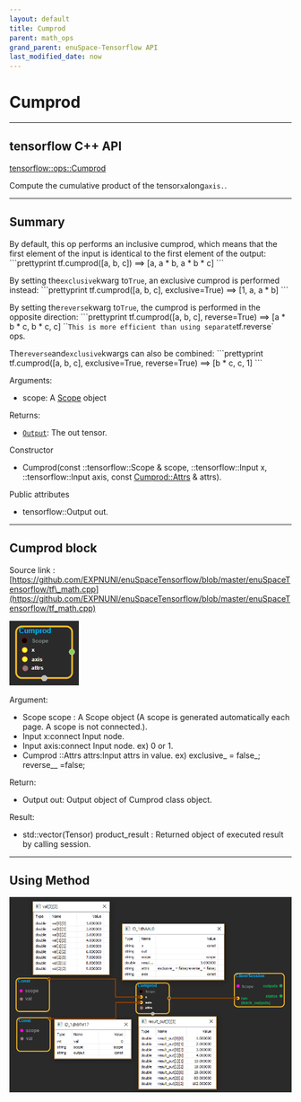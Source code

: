 ```yaml
--- 
layout: default 
title: Cumprod 
parent: math_ops 
grand_parent: enuSpace-Tensorflow API 
last_modified_date: now 
--- 
```


# Cumprod

---

## tensorflow C++ API

[tensorflow::ops::Cumprod](https://www.tensorflow.org/api_docs/cc/class/tensorflow/ops/cumprod)

Compute the cumulative product of the tensor`x`along`axis.`.

---

## Summary

By default, this op performs an inclusive cumprod, which means that the first element of the input is identical to the first element of the output: \`\`\`prettyprint tf.cumprod\(\[a, b, c\]\) ==&gt; \[a, a \* b, a \* b \* c\] \`\`\`

By setting the`exclusive`kwarg to`True`, an exclusive cumprod is performed instead: \`\`\`prettyprint tf.cumprod\(\[a, b, c\], exclusive=True\) ==&gt; \[1, a, a \* b\] \`\`\`

By setting the`reverse`kwarg to`True`, the cumprod is performed in the opposite direction: \`\`\`prettyprint tf.cumprod\(\[a, b, c\], reverse=True\) ==&gt; \[a \* b \* c, b \* c, c\] \`\``This is more efficient than using separate`tf.reverse\` ops.

The`reverse`and`exclusive`kwargs can also be combined: \`\`\`prettyprint tf.cumprod\(\[a, b, c\], exclusive=True, reverse=True\) ==&gt; \[b \* c, c, 1\] \`\`\`

Arguments:

* scope: A [Scope](https://www.tensorflow.org/api_docs/cc/class/tensorflow/scope.html#classtensorflow_1_1_scope) object

Returns:

* [`Output`](https://www.tensorflow.org/api_docs/cc/class/tensorflow/output.html#classtensorflow_1_1_output): The out tensor.

Constructor

* Cumprod\(const ::tensorflow::Scope & scope, ::tensorflow::Input x, ::tensorflow::Input axis, const
  [Cumprod::Attrs](https://www.tensorflow.org/api_docs/cc/struct/tensorflow/ops/cumprod/attrs.html#structtensorflow_1_1ops_1_1_cumprod_1_1_attrs) & attrs\).

Public attributes

* tensorflow::Output out.

---

## Cumprod block

Source link : [https://github.com/EXPNUNI/enuSpaceTensorflow/blob/master/enuSpaceTensorflow/tf\_math.cpp](https://github.com/EXPNUNI/enuSpaceTensorflow/blob/master/enuSpaceTensorflow/tf_math.cpp)

![](../assets/math_Cumprod_Symbol.png)

Argument:

* Scope scope : A Scope object \(A scope is generated automatically each page. A scope is not connected.\).
* Input x:connect  Input node.
* Input axis:connect  Input node. ex\) 0 or 1.
* Cumprod ::Attrs attrs:Input attrs  in value. ex\) exclusive\_ = false_; reverse\__ =false;

Return:

* Output out: Output object of Cumprod class object.

Result:

* std::vector\(Tensor\) product\_result : Returned object of executed result by calling session.

---

## Using Method

![](../assets/math_Cumprod_Method.png)

